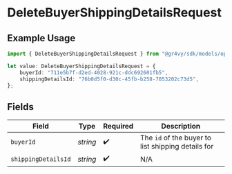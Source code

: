 # DeleteBuyerShippingDetailsRequest

## Example Usage

```typescript
import { DeleteBuyerShippingDetailsRequest } from "@gr4vy/sdk/models/operations";

let value: DeleteBuyerShippingDetailsRequest = {
    buyerId: "711e5b7f-d2ed-4028-921c-ddc692601fb5",
    shippingDetailsId: "76b0d5f0-d30c-45fb-b258-7053202c73d5",
};
```

## Fields

| Field                                              | Type                                               | Required                                           | Description                                        |
| -------------------------------------------------- | -------------------------------------------------- | -------------------------------------------------- | -------------------------------------------------- |
| `buyerId`                                          | *string*                                           | :heavy_check_mark:                                 | The `id` of the buyer to list shipping details for |
| `shippingDetailsId`                                | *string*                                           | :heavy_check_mark:                                 | N/A                                                |